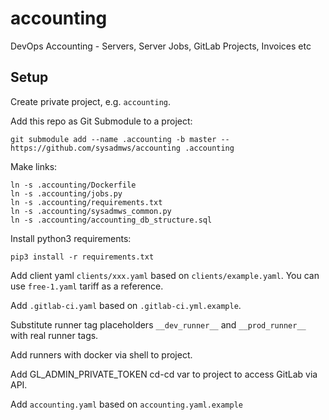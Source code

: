# accounting
DevOps Accounting - Servers, Server Jobs, GitLab Projects, Invoices etc

## Setup
Create private project, e.g. `accounting`.

Add this repo as Git Submodule to a project:
```
git submodule add --name .accounting -b master -- https://github.com/sysadmws/accounting .accounting
```

Make links:
```
ln -s .accounting/Dockerfile
ln -s .accounting/jobs.py
ln -s .accounting/requirements.txt
ln -s .accounting/sysadmws_common.py
ln -s .accounting/accounting_db_structure.sql
```

Install python3 requirements:
```
pip3 install -r requirements.txt
```

Add client yaml `clients/xxx.yaml` based on `clients/example.yaml`. You can use `free-1.yaml` tariff as a reference.

Add `.gitlab-ci.yaml` based on `.gitlab-ci.yml.example`.

Substitute runner tag placeholders `__dev_runner__` and `__prod_runner__` with real runner tags.

Add runners with docker via shell to project.

Add GL_ADMIN_PRIVATE_TOKEN cd-cd var to project to access GitLab via API.

Add `accounting.yaml` based on `accounting.yaml.example`

